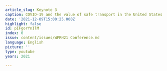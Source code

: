 ```yaml
---
article_slug: Keynote 3
caption: COVID‑19 and the value of safe transport in the United States
date: '2021-12-09T15:00:25.000Z'
highlight: false
id: pIFgorYnIlM
index: 0
issue: content/issues/WPRN21 Conference.md
language: English
picture: ''
type: youtube
years: 2021

---
```

